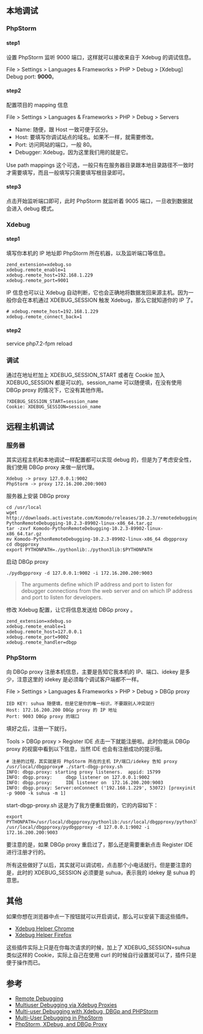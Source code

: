 ## 本地调试

### PhpStorm

#### step1

设置 PhpStorm 监听 9000 端口，这样就可以接收来自于 Xdebug 的调试信息。 

File > Settings > Languages & Frameworks > PHP > Debug > [Xdebug] Debug port: **9000**。

#### step2

配置项目的 mapping 信息

File > Settings > Languages & Frameworks > PHP > Debug > Servers

- Name: 随便，跟 Host 一致可便于区分。
- Host: 要填写你调试站点的域名。如果不一样，就需要修改。
- Port: 访问网站的端口，一般 80。
- Debugger: Xdebug，因为这里我们用的就是它。

Use path mappings 这个可选，一般只有在服务器目录跟本地目录路径不一致时才需要填写，而且一般填写只需要填写根目录即可。

#### step3

点击开始监听端口即可，此时 PhpStorm 就监听着 9005 端口，一旦收到数据就会进入 debug 模式。

### Xdebug

#### step1

填写你本机的 IP 地址即 PhpStorm 所在机器，以及监听端口等信息。

```
zend_extension=xdebug.so
xdebug.remote_enable=1
xdebug.remote_host=192.168.1.229
xdebug.remote_port=9001
```

IP 信息也可以让 Xdebug 自动判断，它也会正确地将数据发回来源主机。因为一般你会在本机通过 XDEBUG_SESSION 触发 Xdebug，那么它就知道你的 IP 了。

```
# xdebug.remote_host=192.168.1.229
xdebug.remote_connect_back=1
```

#### step2

service php7.2-fpm reload 

### 调试

通过在地址栏加上 XDEBUG_SESSION_START 或者在 Cookie 加入 XDEBUG_SESSION 都是可以的。session_name 可以随便填，在没有使用 DBGp proxy 的情况下，它没有其他作用。

```
?XDEBUG_SESSION_START=session_name
Cookie: XDEBUG_SESSION=session_name
```

## 远程主机调试

### 服务器

其实远程主机和本地调试一样配置都可以实现 debug 的，但是为了考虑安全性，我们使用 DBGp proxy 来做一层代理。

```
Xdebug -> proxy 127.0.0.1:9002
PhpStorm -> proxy 172.16.200.200:9003
```

服务器上安装 DBGp proxy

```
cd /usr/local
wget http://downloads.activestate.com/Komodo/releases/10.2.3/remotedebugging/Komodo-PythonRemoteDebugging-10.2.3-89902-linux-x86_64.tar.gz
tar -zxvf Komodo-PythonRemoteDebugging-10.2.3-89902-linux-x86_64.tar.gz
mv Komodo-PythonRemoteDebugging-10.2.3-89902-linux-x86_64 dbgpproxy
cd dbgpproxy
export PYTHONPATH=./pythonlib:./python3lib:$PYTHONPATH
```

启动 DBGp proxy 

```
./pydbgpproxy -d 127.0.0.1:9002 -i 172.16.200.200:9003
```

> The arguments define which IP address and port to listen for debugger connections from the web server and on which IP address and port to listen for developers.

修改 Xdebug 配置，让它将信息发送给 DBGp proxy 。

```
zend_extension=xdebug.so
xdebug.remote_enable=1
xdebug.remote_host=127.0.0.1
xdebug.remote_port=9002
xdebug.remote_handler=dbgp
```

### PhpStorm

向 DBGp proxy 注册本机信息，主要是告知它我本机的 IP、端口、idekey 是多少，注意这里的 idekey 是必须每个调试客户端都不一样。

File > Settings > Languages & Frameworks > PHP > Debug > DBGp proxy 

```
IED KEY: suhua 随便填，但是它是你的唯一标识，不要跟别人冲突就行
Host: 172.16.200.200 DBGp proxy 的 IP 地址
Port: 9003 DBGp proxy 的端口
```

填好之后，注册一下就行。

Tools > DBGp proxy > Register IDE 点击一下就能注册啦。此时你能从 DBGp proxy 的视窗中看到以下信息，当然 IDE 也会有注册成功的提示哦。

```
# 注册的过程，其实就是将 PhpStorm 所在的主机 IP/端口/idekey 告知 proxy
/usr/local/dbgpproxy# ./start-dbgp-proxy.sh 
INFO: dbgp.proxy: starting proxy listeners.  appid: 15799
INFO: dbgp.proxy:     dbgp listener on 127.0.0.1:9002
INFO: dbgp.proxy:     IDE listener on  172.16.200.200:9003
INFO: dbgp.proxy: Server:onConnect ('192.168.1.229', 53072) [proxyinit -p 9000 -k suhua -m 1]
```

start-dbgp-proxy.sh 这是为了我方便重启做的，它的内容如下：

```
export PYTHONPATH=/usr/local/dbgpproxy/pythonlib:/usr/local/dbgpproxy/python3lib:$PYTHONPATH
/usr/local/dbgpproxy/pydbgpproxy -d 127.0.0.1:9002 -i 172.16.200.200:9003
```

要注意的是，如果 DBGp proxy 重启过了，那么还是需要重新点击 Register IDE 进行注册才行的。

所有这些做好了以后，其实就可以调试啦，点击那个小电话就行。但是要注意的是，此时的 XDEBUG_SESSION 必须要是 suhua，表示我的 idekey 是 suhua 的意思。

## 其他

如果你想在浏览器中点一下按钮就可以开启调试，那么可以安装下面这些插件。

- [Xdebug Helper Chrome](https://chrome.google.com/webstore/detail/xdebug-helper/eadndfjplgieldjbigjakmdgkmoaaaoc)
- [Xdebug Helper Firefox](https://addons.mozilla.org/en-US/firefox/addon/xdebug-helper-for-firefox/)

这些插件实际上只是在你每次请求的时候，加上了 XDEBUG_SESSION=suhua 类似这样的 Cookie，实际上自己在使用 curl 的时候自行设置就可以了，插件只是便于操作而已。

## 参考

- [Remote Debugging](https://xdebug.org/docs/remote)
- [Multiuser Debugging via Xdebug Proxies](https://www.jetbrains.com/help/phpstorm/multiuser-debugging-via-xdebug-proxies.html)
- [Multi-user Debugging with Xdebug, DBGp and PHPStorm](https://tech-tamer.com/multi-user-debugging-with-xdebug-dbgp-and-phpstorm/)
- [Multi-User Debugging in PhpStorm](https://www.freecodecamp.org/news/multi-user-debugging-in-phpstorm-75ef628ed50f/)
- [PhpStorm, XDebug, and DBGp Proxy](https://www.cnblogs.com/jice/p/5064838.html)
